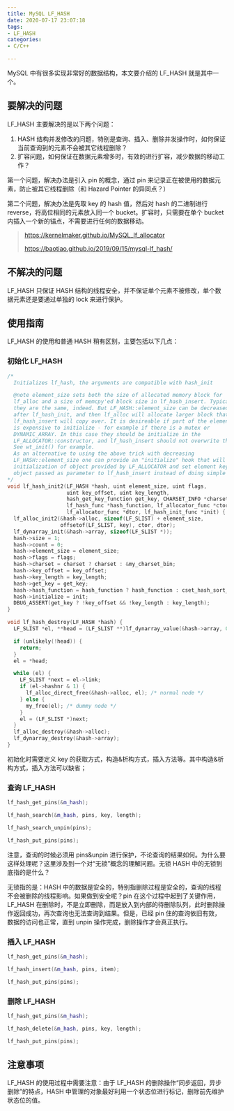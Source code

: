 ```yaml
---
title: MySQL LF_HASH
date: 2020-07-17 23:07:18
tags:
- LF_HASH
categories: 
- C/C++

---
```


MySQL 中有很多实现非常好的数据结构，本文要介绍的 LF_HASH 就是其中一个。

<!-- more -->

## 要解决的问题

LF_HASH 主要解决的是以下两个问题：

1. HASH 结构并发修改的问题，特别是查询、插入、删除并发操作时，如何保证当前查询到的元素不会被其它线程删除？
2. 扩容问题，如何保证在数据元素增多时，有效的进行扩容，减少数据的移动工作？

第一个问题，解决办法是引入 pin 的概念，通过 pin 来记录正在被使用的数据元素，防止被其它线程删除（和 Hazard Pointer 的异同点？）

第二个问题，解决办法是先取 key 的 hash 值，然后对 hash 的二进制进行 reverse，将高位相同的元素放入同一个 bucket。扩容时，只需要在单个 bucket 内插入一个新的锚点，不需要进行任何的数据移动。

> https://kernelmaker.github.io/MySQL_lf_allocator
>
> https://baotiao.github.io/2019/09/15/mysql-lf_hash/

## 不解决的问题

LF_HASH 只保证 HASH 结构的线程安全，并不保证单个元素不被修改，单个数据元素还是要通过单独的 lock 来进行保护。

## 使用指南

LF_HASH 的使用和普通 HASH 稍有区别，主要包括以下几点：

### 初始化 LF_HASH

```c++
/*
  Initializes lf_hash, the arguments are compatible with hash_init

  @note element_size sets both the size of allocated memory block for
  lf_alloc and a size of memcpy'ed block size in lf_hash_insert. Typically
  they are the same, indeed. But LF_HASH::element_size can be decreased
  after lf_hash_init, and then lf_alloc will allocate larger block that
  lf_hash_insert will copy over. It is desireable if part of the element
  is expensive to initialize - for example if there is a mutex or
  DYNAMIC_ARRAY. In this case they should be initialize in the
  LF_ALLOCATOR::constructor, and lf_hash_insert should not overwrite them.
  See wt_init() for example.
  As an alternative to using the above trick with decreasing
  LF_HASH::element_size one can provide an "initialize" hook that will finish
  initialization of object provided by LF_ALLOCATOR and set element key from
  object passed as parameter to lf_hash_insert instead of doing simple memcpy.
*/
void lf_hash_init2(LF_HASH *hash, uint element_size, uint flags,
                   uint key_offset, uint key_length,
                   hash_get_key_function get_key, CHARSET_INFO *charset,
                   lf_hash_func *hash_function, lf_allocator_func *ctor,
                   lf_allocator_func *dtor, lf_hash_init_func *init) {
  lf_alloc_init2(&hash->alloc, sizeof(LF_SLIST) + element_size,
                 offsetof(LF_SLIST, key), ctor, dtor);
  lf_dynarray_init(&hash->array, sizeof(LF_SLIST *));
  hash->size = 1;
  hash->count = 0;
  hash->element_size = element_size;
  hash->flags = flags;
  hash->charset = charset ? charset : &my_charset_bin;
  hash->key_offset = key_offset;
  hash->key_length = key_length;
  hash->get_key = get_key;
  hash->hash_function = hash_function ? hash_function : cset_hash_sort_adapter;
  hash->initialize = init;
  DBUG_ASSERT(get_key ? !key_offset && !key_length : key_length);
}

void lf_hash_destroy(LF_HASH *hash) {
  LF_SLIST *el, **head = (LF_SLIST **)lf_dynarray_value(&hash->array, 0);

  if (unlikely(!head)) {
    return;
  }
  el = *head;

  while (el) {
    LF_SLIST *next = el->link;
    if (el->hashnr & 1) {
      lf_alloc_direct_free(&hash->alloc, el); /* normal node */
    } else {
      my_free(el); /* dummy node */
    }
    el = (LF_SLIST *)next;
  }
  lf_alloc_destroy(&hash->alloc);
  lf_dynarray_destroy(&hash->array);
}
```

初始化时需要定义 key 的获取方式，构造&析构方式，插入方法等。其中构造&析构方式，插入方法可以缺省；

### 查询 LF_HASH

```c++
lf_hash_get_pins(&m_hash);

lf_hash_search(&m_hash, pins, key, length);

lf_hash_search_unpin(pins);

lf_hash_put_pins(pins);
```

注意，查询的时候必须用 pins&unpin 进行保护，不论查询的结果如何。为什么要这样处理呢？这里涉及到一个对“无锁”概念的理解问题。无锁 HASH 中的无锁到底指的是什么？

无锁指的是：HASH 中的数据是安全的，特别指删除过程是安全的，查询的线程不会被删除的线程影响。如果做到安全呢？pin 在这个过程中起到了关键作用，LF_HASH 在删除时，不是立即删除，而是放入到内部的待删除队列，此时删除操作返回成功，再次查询也无法查询到结果。但是，已经 pin 住的查询依旧有效，数据的访问也正常，直到 unpin 操作完成，删除操作才会真正执行。

### 插入 LF_HASH

```c++
lf_hash_get_pins(&m_hash);

lf_hash_insert(&m_hash, pins, item);

lf_hash_put_pins(pins); 
```

###  删除 LF_HASH

```c++
lf_hash_get_pins(&m_hash);

lf_hash_delete(&m_hash, pins, key, length);

lf_hash_put_pins(pins);
```

## 注意事项

LF_HASH 的使用过程中需要注意：由于 LF_HASH 的删除操作“同步返回，异步删除”的特点，HASH 中管理的对象最好利用一个状态位进行标记，删除前先维护状态位的值。



